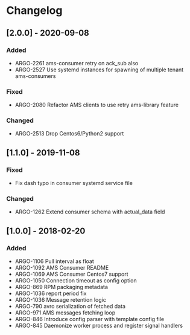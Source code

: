 # Changelog

## [2.0.0] - 2020-09-08

### Added

* ARGO-2261 ams-consumer retry on ack_sub also
* ARGO-2527 Use systemd instances for spawning of multiple tenant ams-consumers

### Fixed

* ARGO-2080 Refactor AMS clients to use retry ams-library feature

### Changed

* ARGO-2513 Drop Centos6/Python2 support

## [1.1.0] - 2019-11-08

### Fixed

* Fix dash typo in consumer systemd service file

### Changed

* ARGO-1262 Extend consumer schema with actual_data field

## [1.0.0] - 2018-02-20

### Added

* ARGO-1106 Pull interval as float
* ARGO-1092 AMS Consumer README
* ARGO-1069 AMS Consumer Centos7 support
* ARGO-1050 Connection timeout as config option
* ARGO-869 RPM packaging metadata
* ARGO-1036 report period fix
* ARGO-1036 Message retention logic
* ARGO-790 avro serialization of fetched data
* ARGO-971 AMS messages fetching loop
* ARGO-846 Introduce config parser with template config file
* ARGO-845 Daemonize worker process and register signal handlers
